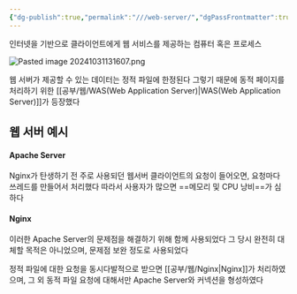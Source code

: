 ```yaml
---
{"dg-publish":true,"permalink":"///web-server/","dgPassFrontmatter":true}
---
```


인터넷을 기반으로 클라이언트에게 웹 서비스를 제공하는 컴퓨터 혹은 프로세스

![Pasted image 20241031131607.png](/img/user/%EC%B2%A8%EB%B6%80%ED%8C%8C%EC%9D%BC/Pasted%20image%2020241031131607.png)

웹 서버가 제공할 수 있는 데이터는 정적 파일에 한정된다
그렇기 때문에 동적 페이지를 처리하기 위한 [[공부/웹/WAS(Web Application Server)\|WAS(Web Application Server)]]가 등장했다

## 웹 서버 예시

#### Apache Server

Nginx가 탄생하기 전 주로 사용되던 웹서버
클라이언트의 요청이 들어오면, 요청마다 쓰레드를 만들어서 처리했다
따라서 사용자가 많으면 ==메모리 및 CPU 낭비==가 심하다

#### Nginx

이러한 Apache Server의 문제점을 해결하기 위해 함께 사용되었다
그 당시 완전히 대체할 목적은 아니었으며, 문제점 보완 정도로 사용되었다

정적 파일에 대한 요청을 동시다발적으로 받으면 [[공부/웹/Nginx\|Nginx]]가 처리하였으며,
그 외 동적 파일 요청에 대해서만 Apache Server와 커넥션을 형성하였다